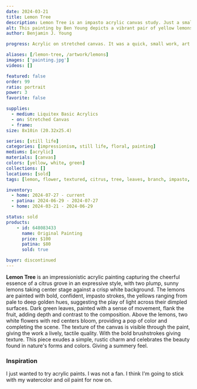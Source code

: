 ```yaml
---
date: 2024-03-21
title: Lemon Tree
description: Lemon Tree is an impasto acrylic canvas study. Just a small work artwork piece I wanted to play with acrylic paint.
alt: This painting by Ben Young depicts a vibrant pair of yellow lemons with lush green leaves and white blossoms against a textured white background.
author: Benjamin J. Young

progress: Acrylic on stretched canvas. It was a quick, small work, art piece. Building full body layers after layers and staying contrast with no blending.

aliases: [/lemon-tree, /artwork/lemons]
images: ['painting.jpg']
videos: []

featured: false
order: 99
ratio: portrait
power: 3
favorite: false

supplies:
  - medium: Liquitex Basic Acrylics
  - on: Stretched Canvas
  - frame: 
size: 8x10in (20.32x25.4)

series: [still life]
categories: [impressionism, still life, floral, painting]
mediums: [acrylic]
materials: [canvas]
colors: [yellow, white, green]
collections: []
locations: [sold]
tags: [lemon, flower, textured, citrus, tree, leaves, branch, impasto, cool]

inventory:
  - home: 2024-07-27 - current
  - patina: 2024-06-29 - 2024-07-27
  - home: 2024-03-21 - 2024-06-29

status: sold
products:
    - id: 648083433
      name: Original Painting
      price: $100
      patina: $80
      sold: true

buyer: discontinued
---
```


**Lemon Tree** is an impressionistic acrylic painting capturing the cheerful essence of a citrus grove in an expressive style, with two plump, sunny lemons taking center stage against a crisp white background. The lemons are painted with bold, confident, impasto strokes, the yellows ranging from pale to deep golden hues, suggesting the play of light across their dimpled surfaces. Dark green leaves, painted with a sense of movement, flank the fruit, adding depth and contrast to the composition. Above the lemons, two white flowers with red centers bloom, providing a pop of color and completing the scene. The texture of the canvas is visible through the paint, giving the work a lively, tactile quality. With the bold brushstrokes giving texture. This piece exudes a simple, rustic charm and celebrates the beauty found in nature's forms and colors. Giving a summery feel.

<!--more-->

### Inspiration ###

I just wanted to try acrylic paints. I was not a fan. I think I'm going to stick with my watercolor and oil paint for now on.